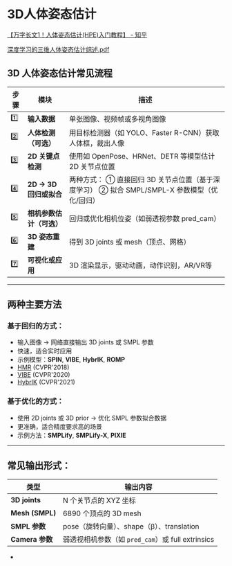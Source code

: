 # 3D人体姿态估计

[【万字长文1！人体姿态估计(HPE)入门教程】 - 知乎](https://zhuanlan.zhihu.com/p/596043913)

 [深度学习的三维人体姿态估计综述.pdf](./papers/深度学习的三维人体姿态估计综述.pdf) 

## 3D 人体姿态估计常见流程

| 步骤 | 模块                     | 描述                                                         |
| ---- | ------------------------ | ------------------------------------------------------------ |
| 1️⃣    | **输入数据**             | 单张图像、视频帧或多视角图像                                 |
| 2️⃣    | **人体检测（可选）**     | 用目标检测器（如 YOLO、Faster R-CNN）获取人体框，裁出人像    |
| 3️⃣    | **2D 关键点检测**        | 使用如 OpenPose、HRNet、DETR 等模型估计 2D 关节点位置        |
| 4️⃣    | **2D → 3D 回归或拟合**   | 两种方式： ① 直接回归 3D 关节点位置（基于深度学习） ② 拟合 SMPL/SMPL-X 参数模型（优化/回归） |
| 5️⃣    | **相机参数估计（可选）** | 回归或优化相机位姿（如弱透视参数 pred_cam）                  |
| 6️⃣    | **3D 姿态重建**          | 得到 3D joints 或 mesh（顶点、网格）                         |
| 7️⃣    | **可视化或应用**         | 3D 渲染显示，驱动动画，动作识别，AR/VR等                     |

------

##  两种主要方法

### 基于回归的方式：

- 输入图像 → 网络直接输出 3D joints 或 SMPL 参数
- 快速，适合实时应用
- 示例模型：**SPIN**, **VIBE**, **HybrIK**, **ROMP**
-  [HMR](https://akanazawa.github.io/hmr/) (CVPR'2018)
-  [VIBE](https://github.com/mkocabas/VIBE) (CVPR'2020)
-  [HybrIK](https://jeffli.site/HybrIK/) (CVPR'2021)

### 基于优化的方式：

- 使用 2D joints 或 3D prior → 优化 SMPL 参数拟合数据
- 更准确，适合精度要求高的场景
- 示例方法：**SMPLify**, **SMPLify-X**, **PIXIE**

------

## 常见输出形式：

| 类型            | 输出内容                                          |
| --------------- | ------------------------------------------------- |
| **3D joints**   | N 个关节点的 XYZ 坐标                             |
| **Mesh (SMPL)** | 6890 个顶点的 3D mesh                             |
| **SMPL 参数**   | pose（旋转向量）、shape（β）、translation         |
| **Camera 参数** | 弱透视相机参数（如 `pred_cam`）或 full extrinsics |

- 